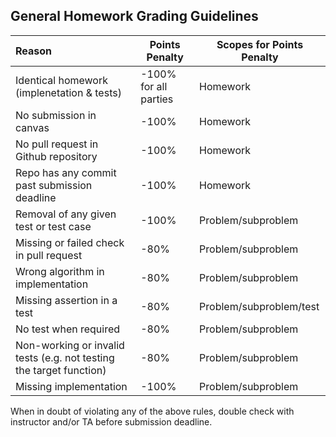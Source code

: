 ## General Homework Grading Guidelines



| Reason                                                       | Points Penalty        | Scopes for Points Penalty |
| :----------------------------------------------------------- | --------------------- | ----------------------- |
| Identical homework (implenetation & tests)                   | -100% for all parties | Homework                |
| No submission in canvas                                      | -100%                 | Homework                |
| No pull request in Github repository                         | -100%                 | Homework                |
| Repo has any commit past submission deadline                      | -100%                 | Homework                |
| Removal of any given test or test case                         | -100%                 | Problem/subproblem      |
| Missing or failed check in pull request                      | -80%                  | Problem/subproblem      |
| Wrong algorithm in implementation                | -80%                  | Problem/subproblem      |
| Missing assertion in a test                                  | -80%                  | Problem/subproblem/test      |
| No test when required                                                 | -80%                  | Problem/subproblem      |
| Non-working or invalid tests (e.g. not testing the target function) | -80%                  | Problem/subproblem      |
| Missing implementation                                       | -100%                 | Problem/subproblem      |

When in doubt of violating any of the above rules, double check with instructor and/or TA before submission deadline.
